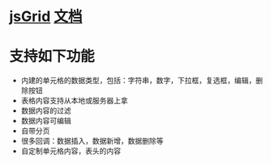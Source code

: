# [jsGrid](http://js-grid.com/) [文档](http://js-grid.com/docs/)

# 支持如下功能
* 内建的单元格的数据类型，包括：字符串，数字，下拉框，复选框，编辑，删除按钮
* 表格内容支持从本地或服务器上拿
* 数据内容的过滤
* 数据内容可编辑
* 自带分页
* 很多回调：数据插入，数据新增，数据删除等
* 自定制单元格内容，表头的内容

